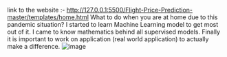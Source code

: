 link to the website :- http://127.0.0.1:5500/Flight-Price-Prediction-master/templates/home.html
What to do when you are at home due to this pandemic situation? I started to learn Machine Learning model to get most out of it. I came to know mathematics behind all supervised models. Finally it is important to work on application (real world application) to actually make a difference.
![image](https://github.com/Ranaavi/Flight-Price-Prediction/assets/99074917/57b8f5ca-f122-49f0-89ef-5f826367b172)
